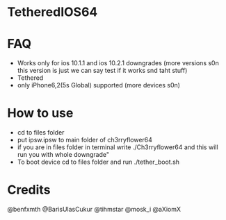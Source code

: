 # TetheredIOS64



# FAQ
- Works only for ios 10.1.1 and ios 10.2.1 downgrades (more versions s0n this version is just we can say test if it works snd taht stuff)
- Tethered
- only iPhone6,2(5s Global) supported (more devices s0n)


# How to use
- cd to files folder
- put ipsw.ipsw to main folder of ch3rryflower64
- if you are in files folder in terminal write ./Ch3rryflower64 and this will run you with whole downgrade"
- To boot device cd to files folder and run ./tether_boot.sh

# Credits 
@benfxmth 
@BarisUlasCukur
@tihmstar 
@mosk_i
@aXiomX


